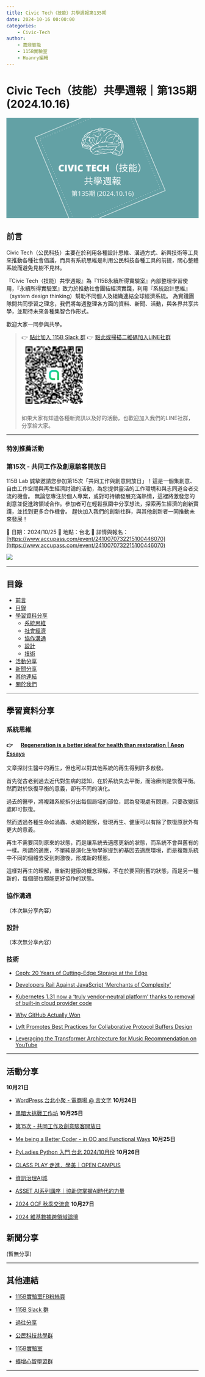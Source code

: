 ```yaml
---
title: Civic Tech（技能）共學週報第135期
date: 2024-10-16 00:00:00
categories:
	- Civic-Tech
author:
	- 嘉鼎智能
	- 115B實驗室
	- Huanry編輯
---
```

# Civic Tech（技能）共學週報｜第135期 (2024.10.16)

![Civic-Tech-133](/img/ct/135.png)

## 前言

Civic Tech（公民科技）主要在於利用各種設計思維、溝通方式、新興技術等工具來推動各種社會倡議，而具有系統思維是利用公民科技各種工具的前提，關心整體系統而避免見樹不見林。

『Civic Tech（技能）共學週報』為『115B永續所得實驗室』內部整理學習使用，『永續所得實驗室』致力於推動社會團結經濟實踐，利用『系統設計思維』（system design thinking）幫助不同個人及組織連結全球經濟系統。
為實踐團隊間共同學習之理念，我們將每週整理各方面的資料、新聞、活動，與各界共享共學，並期待未來各種集智合作形式。

歡迎大家一同參與共學。

>👉  [點此加入 115B Slack 群](https://bit.ly/Slack115b)
>👉  [點此或掃描二維碼加入LINE社群](https://line.me/ti/g2/Dj4AkbdDsY6o4D_CdDUB6Q)
>[![公民科技共學群](/img/產品共學群.jpg)](https://line.me/ti/g2/Dj4AkbdDsY6o4D_CdDUB6Q)
>
>如果大家有知道各種新資訊以及好的活動，也歡迎加入我們的LINE社群，分享給大家。

---
### 特別推薦活動

### 第15次 - 共同工作及創意駭客開放日

115B Lab 誠摯邀請您參加第15次「共同工作與創意開放日」！這是一個集創意、自由工作空間與再生經濟討論的活動，為您提供靈活的工作環境和與志同道合者交流的機會。 無論您專注於個人專案，或對可持續發展充滿熱情，這裡將激發您的創意並促進跨領域合作。參加者可在輕鬆氛圍中分享想法，探索再生經濟的創新實踐，並找到更多合作機會。 趕快加入我們的創新社群，與其他創新者一同推動未來發展！

📅 日期：2024/10/25
📍 地點：台北
🔗 詳情與報名：[https://www.accupass.com/event/2410070732215100446070](https://www.accupass.com/event/2410070732215100446070)

[![](https://static.accupass.com/eventbanner/2404290709301040746221.jpg)](https://www.accupass.com/event/2410070732215100446070)

---
## 目錄
- [前言](#前言)
- [目錄](#目錄)
- [學習資料分享](#學習資料分享)
	- [系統思維](#系統思維)
	- [社會經濟](#社會經濟)
	- [協作溝通](#協作溝通)
	- [設計](#設計)
	- [技術](#技術)
- [活動分享](#活動分享)
- [新聞分享](#新聞分享)
- [其他連結](#其他連結)
- [關於我們](#關於我們)

---
## 學習資料分享
### 系統思維

#### 👉 &emsp; [Regeneration is a better ideal for health than restoration | Aeon Essays](https://aeon.co/essays/regeneration-is-a-better-ideal-for-health-than-restoration)

文章探討生醫中的再生，但也可以對其他系統的再生得到許多啟發。

首先從古老到過去近代對生病的認知，在於系統失去平衡，而治療則是恢復平衡。然而對於恢復平衡的意義，卻有不同的演化。

過去的醫學，將複雜系統拆分出每個局域的部位，認為發現處有問題，只要改變該處即可恢復。

然而透過各種生命如渦蟲、水螅的觀察，發現再生、健康可以有除了恢復原狀外有更大的意義。

再生不需要回到原來的狀態，而是讓系統去適應更新的狀態，而系統不會與舊有的一樣。所謂的適應，不單純是演化生物學家提到的基因去適應環境，而是複雜系統中不同的個體去受到刺激後，形成新的樣態。

這樣對再生的理解，重新對健康的概念理解，不在於要回到舊的狀態，而是另一種新的，每個部位都能更好協作的狀態。


### 協作溝通

（本次無分享內容）

### 設計

（本次無分享內容）

### 技術

- [Ceph: 20 Years of Cutting-Edge Storage at the Edge](https://thenewstack.io/ceph-20-years-of-cutting-edge-storage-at-the-edge/)

- [Developers Rail Against JavaScript ‘Merchants of Complexity’](https://thenewstack.io/developers-rail-against-javascript-merchants-of-complexity/)

- [Kubernetes 1.31 now a ‘truly vendor-neutral platform’ thanks to removal of built-in cloud provider code](https://devclass.com/2024/10/01/kubernetes-1-31-now-a-truly-vendor-neutral-platform-thanks-to-removal-of-built-in-cloud-provider-code/)

- [Why GitHub Actually Won](https://blog.gitbutler.com/why-github-actually-won/)

- [Lyft Promotes Best Practices for Collaborative Protocol Buffers Design](https://www.infoq.com/news/2024/09/lyft-protocol-buffers-design/)

- [Leveraging the Transformer Architecture for Music Recommendation on YouTube](https://www.infoq.com/news/2024/09/transofrmer-based-recommender/)

---
## 活動分享

**10月21日**
- [WordPress 台北小聚 - 電商場 @ 言文字](https://www.meetup.com/taipei-wordpress/events/303784093)
**10月24日**
- [黑暗大挑戰工作坊](https://docs.google.com/forms/d/e/1FAIpQLSdWNrBwt1-ag-_eawmZjYtyW492GTWV6MGjcDAnekpPoqHKaA/viewform)
**10月25日**
- [第15次 - 共同工作及創意駭客開放日](https://www.accupass.com/event/2410070732215100446070)

- [Me being a Better Coder - in OO and Functional Ways](https://www.accupass.com/event/2409280757242084111432)
**10月25日**
- [PyLadies Python 入門 台北 2024/10月份](https://www.accupass.com/event/2409041503591347469167)
**10月26日**
- [CLASS PLAY 走進．學美｜OPEN CAMPUS](https://www.accupass.com/event/2409191026589908396660)

- [資訊治理AI城](https://www.accupass.com/event/2410010428208679444630)

- [ASSET AI系列講座｜協助您掌握AI時代的力量](https://www.accupass.com/event/2409250409011386755340)

- [2024 OCF 秋季交流會](https://ocftw.kktix.cc/events/khfallparty2024)
**10月27日**
- [2024 維基數據跨領域論壇](https://wikidatatw.kktix.cc/events/wikidataforum2024)


## 新聞分享

(暫無分享)

---
## 其他連結

- [115B實驗室FB粉絲頁](https://www.facebook.com/%E6%B0%B8%E7%BA%8C%E6%89%80%E5%BE%97%E5%AF%A6%E9%A9%97%E5%AE%A4-102916798609139)

- [115B Slack 群](https://bit.ly/Slack115b)

- [過往分享](/categories/Civic-Tech)

- [公民科技共學群](https://line.me/ti/g2/Dj4AkbdDsY6o4D_CdDUB6Q?utm_source=invitation&utm_medium=link_copy&utm_campaign=default)

- [115B實驗室](https://line.me/ti/g2/asPFU-0w4o9MIRSBdb4gtg?utm_source=invitation&utm_medium=link_copy&utm_campaign=default)

- [擴增心智學習群](https://line.me/ti/g2/asPFU-0w4o9MIRSBdb4gtg?utm_source=invitation&utm_medium=link_copy&utm_campaign=default)

---